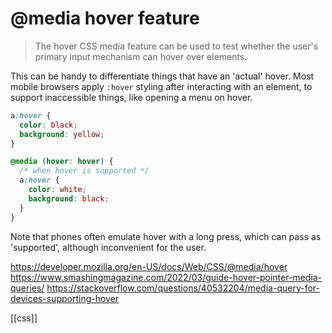 # @media hover feature

> The hover CSS media feature can be used to test whether the user's primary input mechanism can hover over elements.

This can be handy to differentiate things that have an 'actual' hover. Most mobile browsers apply `:hover` styling after interacting with an element, to support inaccessible things, like opening a menu on hover.

```css
a:hover {
  color: black;
  background: yellow;
}

@media (hover: hover) {
  /* when hover is supported */
  a:hover {
    color: white;
    background: black;
  }
}
```

Note that phones often emulate hover with a long press, which can pass as 'supported', although inconvenient for the user.

https://developer.mozilla.org/en-US/docs/Web/CSS/@media/hover
https://www.smashingmagazine.com/2022/03/guide-hover-pointer-media-queries/
https://stackoverflow.com/questions/40532204/media-query-for-devices-supporting-hover

[[css]]